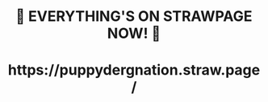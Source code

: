 <h1 align="center"> 
     💉 EVERYTHING'S ON STRAWPAGE NOW! 💉
</h1> 
</div>
<h1 align="center"> https://puppydergnation.straw.page/
</h1> 
